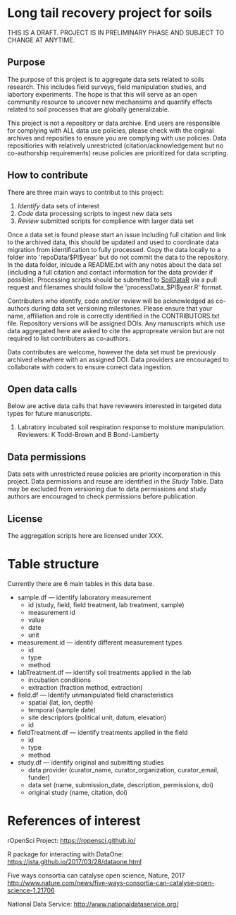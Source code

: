 # Long tail recovery project for soils

THIS IS A DRAFT. PROJECT IS IN PRELIMINARY PHASE AND SUBJECT TO CHANGE AT ANYTIME.

## Purpose

The purpose of this project is to aggregate data sets related to soils research. This includes field surveys, field manipulation studies, and labortory experiments. 
The hope is that this will serve as an open community resource to uncover new mechansims and quantify effects related to soil processes that are globally generalizable.

This project is not a repository or data archive.
End users are responsible for complying with ALL data use policies, please check with the orginal archives and reposities to ensure you are complying with use policies.
Data repositiories with relatively unrestricted (citation/acknowledgement but no co-authorship requirements) reuse policies are prioritized for data scripting.

## How to contribute

There are three main ways to contribut to this project:
1) *Identify* data sets of interest
2) *Code* data processing scripts to ingest new data sets
3) *Review* submitted scripts for complience with larger data set

Once a data set is found please start an issue including full citation and link to the archived data, this should be updated and used to coordinate data migration from identification to fully processed.
Copy the data locally to a folder into 'repoData/\$PI\$year' but do not commit the data to the repository.
In the data folder, inlcude a README.txt with any notes about the data set (including a full citation and contact information for the data provider if possible).
Processing scripts should be submitted to [SoilDataR](https://github.com/ktoddbrown/soilDataR) via a pull request and filenames should follow the 'processData_\$PI\$year.R' format.

Contributers who identify, code and/or review will be acknowledged as co-authors during data set versioning milestones. Please ensure that your name, affiliation and role is correctly identified in the CONTRIBUTORS.txt file. 
Repository versions will be assigned DOIs.
Any manuscripts which use data aggregated here are asked to cite the appropreate version but are not required to list contributers as co-authors.

Data contributes are welcome, however the data set must be previously archived elsewhere with an assigned DOI.
Data providers are encouraged to collaborate with coders to ensure correct data ingestion.

## Open data calls
Below are active data calls that have reviewers interested in targeted data types for future manuscripts.

1) Labratory incubated soil respiration response to moisture manipulation. Reviewers: K Todd-Brown and B Bond-Lamberty

## Data permissions
Data sets with unrestricted reuse policies are priority incorperation in this project.
Data permissions and reuse are identified in the *Study* Table.
Data may be excluded from versioning due to data permissions and study authors are encouraged to check permissions before publication.

## License
The aggregation scripts here are licensed under XXX.

# Table structure
Currently there are 6 main tables in this data base.

- sample.df — identify laboratory measurement
	+ id (study, field, field treatment, lab treatment, sample)
	+ measurement id
	+ value
	+ date
	+ unit
- measurement.id — identify different measurement types
	+ id
	+ type
	+ method
- labTreatment.df — identify soil treatments applied in the lab
	+ incubation conditions
	+ extraction (fraction method, extraction)
- field.df — Identify unmanipulated field characteristics 
	+ spatial (lat, lon, depth)
	+ temporal (sample date)
	+ site descriptors (political unit, datum, elevation)
	+ id
- fieldTreatment.df — identify treatments applied in the field
	+ id
	+ type
	+ method
- study.df — identify original and submitting studies
	+ data provider (curator_name, curator_organization, curator_email, funder)
	+ data set (name, submission_date, description, permissions, doi)
	+ original study (name, citation, doi)


# References of interest

rOpenSci Project: https://ropensci.github.io/

R package for interacting with DataOne: https://jsta.github.io/2017/03/28/dataone.html

Five ways consortia can catalyse open science, Nature, 2017 http://www.nature.com/news/five-ways-consortia-can-catalyse-open-science-1.21706

National Data Service: http://www.nationaldataservice.org/

